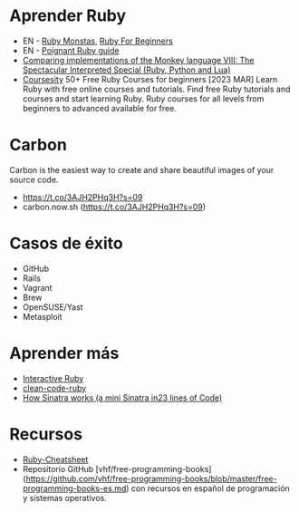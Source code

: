 
# Aprender Ruby

* EN - [Ruby Monstas](http://rubymonstas.org/), [Ruby For Beginners](http://ruby-for-beginners.rubymonstas.org/)
* EN - [Poignant Ruby guide](http://poignant.guide/book/chapter-1.html)
* [Comparing implementations of the Monkey language VIII: The Spectacular Interpreted Special (Ruby, Python and Lua)](https://medium.com/@mario.arias.c/comparing-implementations-of-the-monkey-language-viii-the-spectacular-interpreted-special-ruby-2f9e4ed2e660)
* [Coursesity](https://t.co/b4defCHf0e?s=35) 50+ Free Ruby Courses for beginners [2023 MAR] Learn Ruby with free online courses and tutorials. Find free Ruby tutorials and courses and start learning Ruby. Ruby courses for all levels from beginners to advanced available for free.

# Carbon

Carbon is the easiest way to create and share beautiful images of your source code.
* https://t.co/3AJH2PHq3H?s=09
* carbon.now.sh (https://t.co/3AJH2PHq3H?s=09)

# Casos de éxito

* GitHub
* Rails
* Vagrant
* Brew
* OpenSUSE/Yast
* Metasploit

# Aprender más

* [Interactive Ruby](https://ruby-doc.org/docs/Tutorial/part_01/first_steps.html)
* [clean-code-ruby](https://github.com/uohzxela/clean-code-ruby/blob/master/README.md)
* [How Sinatra works (a mini Sinatra in23 lines of Code)](https://theseus.xyz/how-sinatra-works-or-how-to-create-sinatra-clone-in-23-lines-of-code/)

# Recursos

* [Ruby-Cheatsheet](https://github.com/lifeparticle/Ruby-Cheatsheet)
* Repositorio GitHub [vhf/free-programming-books] (https://github.com/vhf/free-programming-books/blob/master/free-programming-books-es.md) con recursos en español de programación y sistemas operativos.
